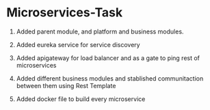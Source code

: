 # Microservices-Task

1. Added parent module, and platform and business modules.

2. Added eureka service for service discovery

3. Added apigateway for load balancer and as a gate to ping rest of microservices

4. Added different business modules and stablished communitaction between them using Rest Template

5. Added docker file to build every microservice

